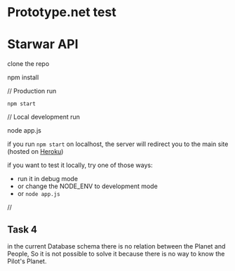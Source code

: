 # Prototype.net test
# Starwar API

clone the repo

npm install

// Production run

`npm start`

// Local development run

node app.js


if you run `npm start` on localhost, the server will redirect you to the main site (hosted on [Heroku](https://prototype-starwar.herokuapp.com))

if you want to test it locally, try one of those ways:

+ run it in debug mode
+ or change the NODE_ENV to development mode
+ or `node app.js`


//

## Task 4
in the current Database schema there is no relation between the Planet and People, So it is not possible to solve it because there is no way to know the Pilot's Planet.
